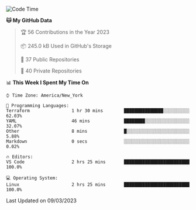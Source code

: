 <!--START_SECTION:waka-->
![Code Time](http://img.shields.io/badge/Code%20Time-132%20hrs%2035%20mins-blue)

**🐱 My GitHub Data** 

> 🏆 56 Contributions in the Year 2023
 > 
> 📦 245.0 kB Used in GitHub's Storage 
 > 
> 📜 37 Public Repositories 
 > 
> 🔑 40 Private Repositories  
 > 
📊 **This Week I Spent My Time On** 

```text
⌚︎ Time Zone: America/New_York

💬 Programming Languages: 
Terraform                1 hr 30 mins        ███████████████░░░░░░░░░░   62.03% 
YAML                     46 mins             ████████░░░░░░░░░░░░░░░░░   32.07% 
Other                    8 mins              █░░░░░░░░░░░░░░░░░░░░░░░░   5.88% 
Markdown                 0 secs              ░░░░░░░░░░░░░░░░░░░░░░░░░   0.02%

🔥 Editors: 
VS Code                  2 hrs 25 mins       █████████████████████████   100.0%

💻 Operating System: 
Linux                    2 hrs 25 mins       █████████████████████████   100.0%

```


 Last Updated on 09/03/2023
<!--END_SECTION:waka-->